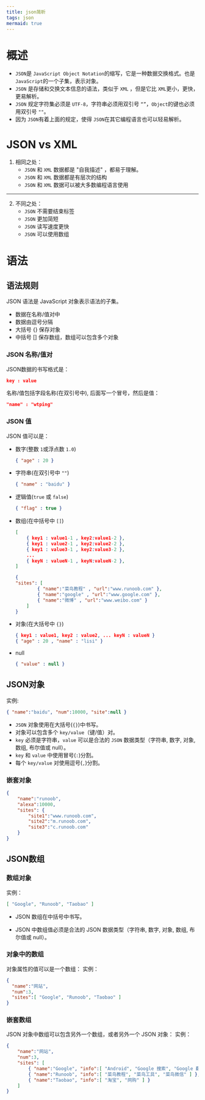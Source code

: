 ```yaml
---
title: json简析
tags: json
mermaid: true
---
```


# 概述

* `JSON`是 `JavaScript Object Notation`的缩写，它是一种数据交换格式。也是 `JavaScript`的一个子集，表示对象。
* `JSON` 是存储和交换文本信息的语法，类似于 `XML` ，但是它比 `XML`更小，更快，更易解析。
* `JSON` 规定字符集必须是 `UTF-8`，字符串必须用双引号 `“”`，`Object`的键也必须用双引号 `""`。
* 因为 `JSON`有着上面的规定，使得 `JSON`在其它编程语言也可以轻易解析。

# JSON vs XML

1. 相同之处：
   * `JSON` 和 `XML` 数据都是 "自我描述" ，都易于理解。
   * `JSON` 和 `XML` 数据都是有层次的结构
   * `JSON` 和 `XML` 数据可以被大多数编程语言使用

---

2. 不同之处：
   * `JSON` 不需要结束标签
   * `JSON` 更加简短
   * `JSON` 读写速度更快
   * `JSON` 可以使用数组

# 语法

## 语法规则

JSON 语法是 JavaScript 对象表示语法的子集。

* 数据在名称/值对中
* 数据由逗号分隔
* 大括号 {} 保存对象
* 中括号 [] 保存数组，数组可以包含多个对象

### JSON 名称/值对

JSON数据的书写格式是：

```json
key : value
```

名称/值包括字段名称(在双引号中), 后面写一个冒号，然后是值：

```json
"name" : "wtping"
```

### JSON 值

JSON 值可以是：

* 数字(整数 `1`或浮点数 `1.0`)

  ```json
  { "age" : 20 }
  ```

* 字符串(在双引号中 `""`)

  ```json
  { "name" : "baidu" }
  ```

* 逻辑值(`true` 或 `false`)

  ```json
  { "flag" : true }
  ```

* 数组(在中括号中 `[]`)

  ```json
  [
      { key1 : value1-1 , key2:value1-2 }, 
      { key1 : value2-1 , key2:value2-2 }, 
      { key1 : value3-1 , key2:value3-2 }, 
      ...
      { keyN : valueN-1 , keyN:valueN-2 }, 
  ]

  {
  "sites": [
          { "name":"菜鸟教程" , "url":"www.runoob.com" }, 
          { "name":"google" , "url":"www.google.com" }, 
          { "name":"微博" , "url":"www.weibo.com" }
      ]
  }
  ```

* 对象(在大括号中 `{}`)

  ```json
  { key1 : value1, key2 : value2, ... keyN : valueN }
  { "age" : 20 , "name" : "lisi" }
  ```

* null

  ```json
  { "value" : null }
  ```

## JSON对象

实例:

```json
{ "name":"baidu", "num":10000, "site":null }
```

* `JSON` 对象使用在大括号(`{}`)中书写。
* 对象可以包含多个 `key/value`（键/值）对。
* `key` 必须是字符串，`value` 可以是合法的 `JSON` 数据类型（字符串, 数字, 对象, 数组, 布尔值或 null）。
* `key` 和 `value` 中使用冒号(`:`)分割。
* 每个 `key/value` 对使用逗号(`,`)分割。

### 嵌套对象

```json
{
    "name":"runoob",
    "alexa":10000,
    "sites": {
        "site1":"www.runoob.com",
        "site2":"m.runoob.com",
        "site3":"c.runoob.com"
    }
}
```

## JSON数组

### 数组对象

实例：

```json
[ "Google", "Runoob", "Taobao" ]
```

* JSON 数组在中括号中书写。

* JSON 中数组值必须是合法的 JSON 数据类型（字符串, 数字, 对象, 数组, 布尔值或 null）。

### 对象中的数组

对象属性的值可以是一个数组：
实例：

```json
{
  "name":"网站",
  "num":3,
  "sites":[ "Google", "Runoob", "Taobao" ]
}
```

### 嵌套数组

JSON 对象中数组可以包含另外一个数组，或者另外一个 JSON 对象：
实例：

```json
{
    "name":"网站",
    "num":3,
    "sites": [
        { "name":"Google", "info":[ "Android", "Google 搜索", "Google 翻译" ] },
        { "name":"Runoob", "info":[ "菜鸟教程", "菜鸟工具", "菜鸟微信" ] },
        { "name":"Taobao", "info":[ "淘宝", "网购" ] }
    ]
}
```
